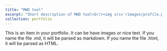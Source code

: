 ```yaml
---
title: "MWD tool"
excerpt: "Short description of MWD tool<br/><img src='/images/profile.png'>"
collection: portfolio
---
```


This is an item in your portfolio. It can be have images or nice text. If you name the file .md, it will be parsed as markdown. If you name the file .html, it will be parsed as HTML. 
